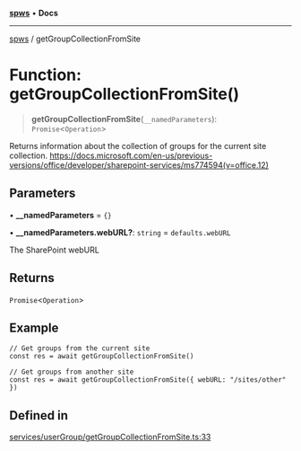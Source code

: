 [**spws**](../README.md) • **Docs**

***

[spws](../globals.md) / getGroupCollectionFromSite

# Function: getGroupCollectionFromSite()

> **getGroupCollectionFromSite**(`__namedParameters`): `Promise`\<`Operation`\>

Returns information about the collection of groups for the current site collection.
https://docs.microsoft.com/en-us/previous-versions/office/developer/sharepoint-services/ms774594(v=office.12)

## Parameters

• **\_\_namedParameters** = `{}`

• **\_\_namedParameters.webURL?**: `string` = `defaults.webURL`

The SharePoint webURL

## Returns

`Promise`\<`Operation`\>

## Example

```
// Get groups from the current site
const res = await getGroupCollectionFromSite()

// Get groups from another site
const res = await getGroupCollectionFromSite({ webURL: "/sites/other" })

```

## Defined in

[services/userGroup/getGroupCollectionFromSite.ts:33](https://github.com/rlking1985/spws/blob/eac8675429b3cb92c57fd641d54e84f4ab439754/src/services/userGroup/getGroupCollectionFromSite.ts#L33)
